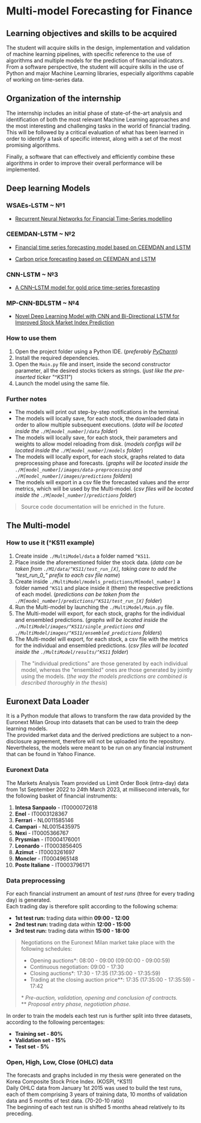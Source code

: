 # Multi-model Forecasting for Finance

## Learning objectives and skills to be acquired

The student will acquire skills in the design, implementation and validation of machine learning pipelines, with specific reference to the use of algorithms and multiple models for the prediction of financial indicators.  
From a software perspective, the student will acquire skills in the use of Python and major Machine Learning libraries, especially algorithms capable of working on time-series data.

## Organization of the internship

The internship includes an initial phase of state-of-the-art analysis and identification of both the most relevant Machine Learning approaches and the most interesting and challenging tasks in the world of financial trading.  
This will be followed by a critical evaluation of what has been learned in order to identify a task of specific interest, along with a set of the most promising algorithms.
  
Finally, a software that can effectively and efficiently combine these algorithms in order to improve their overall performance will be implemented.

## Deep learning Models

### WSAEs-LSTM ~ №1

- [Recurrent Neural Networks for Financial Time-Series modelling](https://ieeexplore.ieee.org/abstract/document/8545666)

### CEEMDAN-LSTM ~ №2

- [Financial time series forecasting model based on CEEMDAN and LSTM](https://www.sciencedirect.com/science/article/abs/pii/S0378437118314985)

- [Carbon price forecasting based on CEEMDAN and LSTM](https://www.sciencedirect.com/science/article/abs/pii/S0306261922000782?via=ihub)

### CNN-LSTM ~ №3

- [A CNN–LSTM model for gold price time-series forecasting](https://link.springer.com/article/10.1007/s00521-020-04867-x)

### MP-CNN-BDLSTM ~ №4


- [Novel Deep Learning Model with CNN and Bi-Directional LSTM for Improved Stock Market Index Prediction](https://ieeexplore.ieee.org/document/8666592)

### How to use them

1. Open the project folder using a Python IDE. (_preferably [PyCharm](https://www.jetbrains.com/pycharm/)_)
2. Install the required dependencies.
3. Open the `Main.py` file and insert, inside the second constructor parameter, all the desired stocks tickers as strings. (_just like the pre-inserted ticker "^KS11"_)
4. Launch the model using the same file.

### Further notes

- The models will print out step-by-step notifications in the terminal.
- The models will locally save, for each stock, the downloaded data in order to allow multiple subsequent executions. (_data will be located inside the `./M[model_number]/data` folder_)
- The models will locally save, for each stock, their parameters and weights to allow model reloading from disk. (_models configs will be located inside the `./M[model_number]/models` folder_)
- The models will locally export, for each stock, graphs related to data preprocessing phase and forecasts. (_graphs will be located inside the `./M[model_number]/images/data-preprocessing` and `./M[model_number]/images/predictions` folders_)
- The models will export in a csv file the forecasted values and the error metrics, which will be used by the Multi-model. (_csv files will be located inside the `./M[model_number]/predictions` folder_)

> Source code documentation will be enriched in the future.

## The Multi-model

### How to use it (^KS11 example)

1. Create inside `./MultiModel/data` a folder named `^KS11`.
2. Place inside the aforementioned folder the stock data. (_data can be taken from `./M1/data/^KS11/test_run_[X]`\, taking care to add the "test\_run\_0\_" prefix to each csv file name_)
3. Create inside `./MultiModel/models_predictions/M[model_number]` a folder named `^KS11` and place inside it (them) the respective predictions of each model. (_predictions can be taken from the `./M[model_number]/predictions/^KS11/test_run_[X]` folder_)
4. Run the Multi-model by launching the `./MultiModel/Main.py` file.
5. The Multi-model will export, for each stock, graphs for the individual and ensembled predictions. (_graphs will be located inside the `./MultiModel/images/^KS11/single_predictions` and `./MultiModel/images/^KS11/ensembled_predictions` folders_)
6. The Multi-model will export, for each stock, a csv file with the metrics for the individual and ensembled predictions. (_csv files will be located inside the `./MultiModel/results/^KS11` folder_)

> The "individual predictions" are those generated by each individual model, whereas the "ensembled" ones are those generated by jointly using the models. (_the way the models predictions are combined is described thoroughly in the thesis_)

## Euronext Data Loader

It is a Python module that allows to transform the raw data provided by the Euronext Milan Group into datasets that can be used to train the deep learning models.  
The provided market data and the derived predictions are subject to a non-disclosure agreement, therefore will not be uploaded into the repository.  
Nevertheless, the models were meant to be run on any financial instrument that can be found in Yahoo Finance.

### Euronext Data

The Markets Analysis Team provided us Limit Order Book (intra-day) data from 1st September 2022 to 24th March 2023, at millisecond intervals, for the following basket of financial instruments:

1. **Intesa Sanpaolo** - IT0000072618
2. **Enel** - IT0003128367
3. **Ferrari** - NL0011585146
4. **Campari** - NL0015435975
5. **Nexi** - IT0005366767
6. **Prysmian** - IT0004176001
7. **Leonardo** - IT0003856405
8. **Azimut** - IT0003261697
9. **Moncler** - IT0004965148
10. **Poste Italiane** - IT0003796171

### Data preprocessing

For each financial instrument an amount of _test runs_ (three for every trading day) is generated.  
Each trading day is therefore split according to the following schema:  

- **1st test run:** trading data within **09:00 - 12:00**
- **2nd test run:** trading data within **12:00 - 15:00**
- **3rd test run:** trading data within **15:00 - 18:00**

> Negotiations on the Euronext Milan market take place with the following schedules:
>
> - Opening auctions*: 08:00 - 09:00 (09:00:00 - 09:00:59)
> - Continuous negotiation: 09:00 - 17:30
> - Closing auctions*: 17:30 - 17:35 (17:35:00 - 17:35:59)
> - Trading at the closing auction price**: 17:35 (17:35:00 - 17:35:59) - 17:42
>
> \* _Pre-auction, validation, opening and conclusion of contracts._  
> \*\* _Proposal entry phase, negotiation phase._

In order to train the models each test run is further split into three datasets, according to the following percentages:

- **Training set - 80%**
- **Validation set - 15%**
- **Test set - 5%**

### Open, High, Low, Close (OHLC) data

The forecasts and graphs included in my thesis were generated on the Korea Composite Stock Price Index. (KOSPI, ^KS11)  
Daily OHLC data from January 1st 2015 was used to build the test runs, each of them comprising 3 years of training data, 10 months of validation data and 5 months of test data. (70-20-10 ratio)  
The beginning of each test run is shifted 5 months ahead relatively to its preceding.
